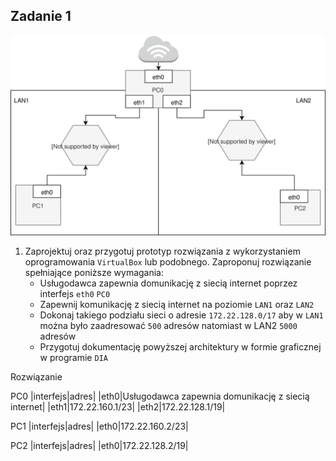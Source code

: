 Zadanie 1
---------

![zadanie 1](zadanie-1.svg)

1. Zaprojektuj oraz przygotuj prototyp rozwiązania z wykorzystaniem oprogramowania ``VirtualBox`` lub podobnego. 
Zaproponuj rozwiązanie spełniające poniższe wymagania:
   * Usługodawca zapewnia domunikację z siecią internet poprzez interfejs ``eth0`` ``PC0``
   * Zapewnij komunikację z siecią internet na poziomie ``LAN1`` oraz ``LAN2``
   * Dokonaj takiego podziału sieci o adresie ``172.22.128.0/17`` aby w ``LAN1`` można było zaadresować ``500`` adresów natomiast w LAN2 ``5000`` adresów    
   * Przygotuj dokumentację powyższej architektury w formie graficznej w programie ``DIA``
 
Rozwiązanie

PC0
|interfejs|adres|
|eth0|Usługodawca zapewnia domunikację z siecią internet|
|eth1|172.22.160.1/23|
|eth2|172.22.128.1/19|

PC1
|interfejs|adres|
|eth0|172.22.160.2/23|

PC2
|interfejs|adres|
|eth0|172.22.128.2/19|

